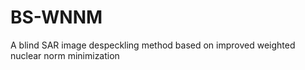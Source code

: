 # BS-WNNM
A blind SAR image despeckling method based on improved weighted nuclear norm minimization
